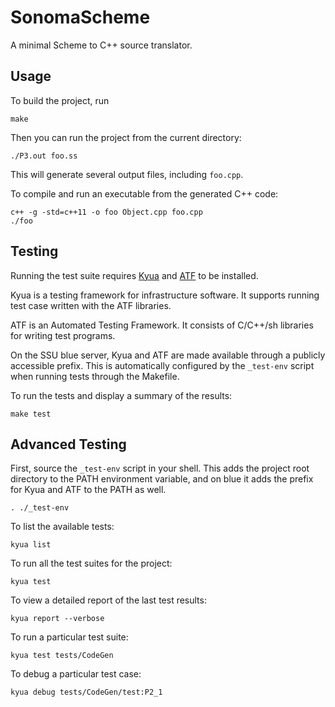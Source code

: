# SonomaScheme

A minimal Scheme to C++ source translator.


Usage
-----

To build the project, run
```
make
```

Then you can run the project from the current directory:
```
./P3.out foo.ss
```
This will generate several output files, including `foo.cpp`.

To compile and run an executable from the generated C++ code:
```
c++ -g -std=c++11 -o foo Object.cpp foo.cpp
./foo
```


Testing
-------

Running the test suite requires [Kyua][] and [ATF][] to be installed.

[Kyua]: https://github.com/jmmv/kyua
[ATF]: https://github.com/jmmv/atf

Kyua is a testing framework for infrastructure software. It supports running
test case written with the ATF libraries.

ATF is an Automated Testing Framework. It consists of C/C++/sh libraries for
writing test programs.

On the SSU blue server, Kyua and ATF are made available through a publicly
accessible prefix. This is automatically configured by the `_test-env` script
when running tests through the Makefile.

To run the tests and display a summary of the results:
```
make test
```


Advanced Testing
----------------

First, source the `_test-env` script in your shell. This adds the project root
directory to the PATH environment variable, and on blue it adds the prefix for
Kyua and ATF to the PATH as well.
```
. ./_test-env
```

To list the available tests:
```
kyua list
```

To run all the test suites for the project:
```
kyua test
```

To view a detailed report of the last test results:
```
kyua report --verbose
```

To run a particular test suite:
```
kyua test tests/CodeGen
```

To debug a particular test case:
```
kyua debug tests/CodeGen/test:P2_1
```
